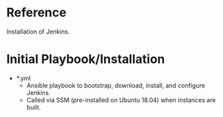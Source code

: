 # Reference
Installation of Jenkins.

# Initial Playbook/Installation
- *.yml
  - Ansible playbook to bootstrap, download, install, and configure Jenkins.
  - Called via SSM (pre-installed on Ubuntu 18.04) when instances are built.
